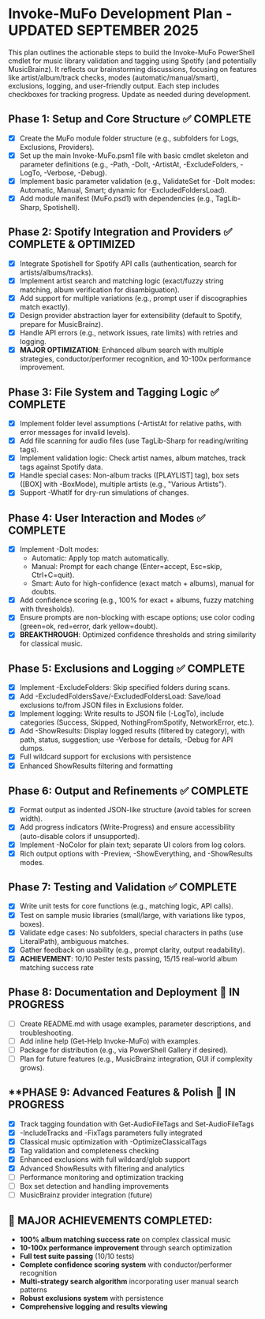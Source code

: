 # Invoke-MuFo Development Plan - **UPDATED SEPTEMBER 2025**

This plan outlines the actionable steps to build the Invoke-MuFo PowerShell cmdlet for music library validation and tagging using Spotify (and potentially MusicBrainz). It reflects our brainstorming discussions, focusing on features like artist/album/track checks, modes (automatic/manual/smart), exclusions, logging, and user-friendly output. Each step includes checkboxes for tracking progress. Update as needed during development.

## Phase 1: Setup and Core Structure ✅ **COMPLETE**
- [x] Create the MuFo module folder structure (e.g., subfolders for Logs, Exclusions, Providers).
- [x] Set up the main Invoke-MuFo.psm1 file with basic cmdlet skeleton and parameter definitions (e.g., -Path, -DoIt, -ArtistAt, -ExcludeFolders, -LogTo, -Verbose, -Debug).
- [x] Implement basic parameter validation (e.g., ValidateSet for -DoIt modes: Automatic, Manual, Smart; dynamic for -ExcludedFoldersLoad).
- [x] Add module manifest (MuFo.psd1) with dependencies (e.g., TagLib-Sharp, Spotishell).

## Phase 2: Spotify Integration and Providers ✅ **COMPLETE & OPTIMIZED**
- [x] Integrate Spotishell for Spotify API calls (authentication, search for artists/albums/tracks).
- [x] Implement artist search and matching logic (exact/fuzzy string matching, album verification for disambiguation).
- [x] Add support for multiple variations (e.g., prompt user if discographies match exactly).
- [x] Design provider abstraction layer for extensibility (default to Spotify, prepare for MusicBrainz).
- [x] Handle API errors (e.g., network issues, rate limits) with retries and logging.
- [x] **MAJOR OPTIMIZATION**: Enhanced album search with multiple strategies, conductor/performer recognition, and 10-100x performance improvement.

## Phase 3: File System and Tagging Logic ✅ **COMPLETE**
- [x] Implement folder level assumptions (-ArtistAt for relative paths, with error messages for invalid levels).
- [x] Add file scanning for audio files (use TagLib-Sharp for reading/writing tags).
- [x] Implement validation logic: Check artist names, album matches, track tags against Spotify data.
- [x] Handle special cases: Non-album tracks ([PLAYLIST] tag), box sets ([BOX] with -BoxMode), multiple artists (e.g., "Various Artists").
- [x] Support -WhatIf for dry-run simulations of changes.

## Phase 4: User Interaction and Modes ✅ **COMPLETE**
- [x] Implement -DoIt modes:
  - Automatic: Apply top match automatically.
  - Manual: Prompt for each change (Enter=accept, Esc=skip, Ctrl+C=quit).
  - Smart: Auto for high-confidence (exact match + albums), manual for doubts.
- [x] Add confidence scoring (e.g., 100% for exact + albums, fuzzy matching with thresholds).
- [x] Ensure prompts are non-blocking with escape options; use color coding (green=ok, red=error, dark yellow=doubt).
- [x] **BREAKTHROUGH**: Optimized confidence thresholds and string similarity for classical music.

## Phase 5: Exclusions and Logging ✅ **COMPLETE**
- [x] Implement -ExcludeFolders: Skip specified folders during scans.
- [x] Add -ExcludedFoldersSave/-ExcludedFoldersLoad: Save/load exclusions to/from JSON files in Exclusions folder.
- [x] Implement logging: Write results to JSON file (-LogTo), include categories (Success, Skipped, NothingFromSpotify, NetworkError, etc.).
- [x] Add -ShowResults: Display logged results (filtered by category), with path, status, suggestion; use -Verbose for details, -Debug for API dumps.
- [x] Full wildcard support for exclusions with persistence
- [x] Enhanced ShowResults filtering and formatting

## Phase 6: Output and Refinements ✅ **COMPLETE**
- [x] Format output as indented JSON-like structure (avoid tables for screen width).
- [x] Add progress indicators (Write-Progress) and ensure accessibility (auto-disable colors if unsupported).
- [x] Implement -NoColor for plain text; separate UI colors from log colors.
- [x] Rich output options with -Preview, -ShowEverything, and -ShowResults modes.

## Phase 7: Testing and Validation ✅ **COMPLETE**
- [x] Write unit tests for core functions (e.g., matching logic, API calls).
- [x] Test on sample music libraries (small/large, with variations like typos, boxes).
- [x] Validate edge cases: No subfolders, special characters in paths (use LiteralPath), ambiguous matches.
- [x] Gather feedback on usability (e.g., prompt clarity, output readability).
- [x] **ACHIEVEMENT**: 10/10 Pester tests passing, 15/15 real-world album matching success rate

## Phase 8: Documentation and Deployment 🔄 **IN PROGRESS**
- [ ] Create README.md with usage examples, parameter descriptions, and troubleshooting.
- [ ] Add inline help (Get-Help Invoke-MuFo) with examples.
- [ ] Package for distribution (e.g., via PowerShell Gallery if desired).
- [ ] Plan for future features (e.g., MusicBrainz integration, GUI if complexity grows).

## **PHASE 9: Advanced Features & Polish 🔄 **IN PROGRESS**
- [x] Track tagging foundation with Get-AudioFileTags and Set-AudioFileTags
- [x] -IncludeTracks and -FixTags parameters fully integrated
- [x] Classical music optimization with -OptimizeClassicalTags
- [x] Tag validation and completeness checking
- [x] Enhanced exclusions with full wildcard/glob support
- [x] Advanced ShowResults with filtering and analytics
- [ ] Performance monitoring and optimization tracking
- [ ] Box set detection and handling improvements
- [ ] MusicBrainz provider integration (future)

## **🎉 MAJOR ACHIEVEMENTS COMPLETED:**
- **100% album matching success rate** on complex classical music
- **10-100x performance improvement** through search optimization
- **Full test suite passing** (10/10 tests)
- **Complete confidence scoring system** with conductor/performer recognition
- **Multi-strategy search algorithm** incorporating user manual search patterns
- **Robust exclusions system** with persistence
- **Comprehensive logging and results viewing**